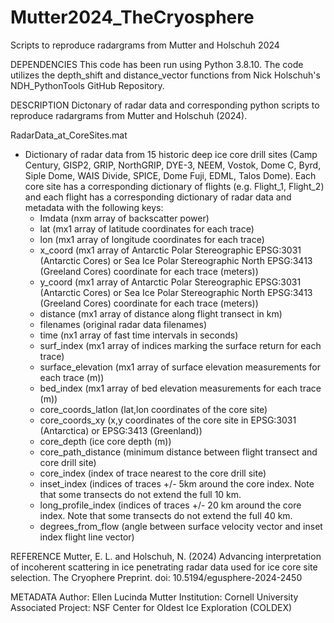 # Mutter2024_TheCryosphere
Scripts to reproduce radargrams from Mutter and Holschuh 2024 

DEPENDENCIES
This code has been run using Python 3.8.10. The code utilizes the depth_shift and distance_vector functions from Nick Holschuh's NDH_PythonTools GitHub Repository. 

DESCRIPTION
Dictonary of radar data and corresponding python scripts to reproduce radargrams from Mutter and Holschuh (2024).

RadarData_at_CoreSites.mat
  - Dictionary of radar data from 15 historic deep ice core drill sites (Camp Century, GISP2, GRIP, NorthGRIP, DYE-3, NEEM, Vostok, Dome C, Byrd, Siple Dome, WAIS Divide, SPICE, Dome Fuji, EDML, Talos Dome). Each core site has a corresponding dictionary of flights (e.g. Flight_1, Flight_2) and each flight has a corresponding dictionary of radar data and metadata with the following keys:
      - Imdata (nxm array of backscatter power)
      - lat (mx1 array of latitude coordinates for each trace)
      - lon (mx1 array of longitude coordinates for each trace)
      - x_coord (mx1 array of Antarctic Polar Stereographic EPSG:3031 (Antarctic Cores) or Sea Ice Polar Stereographic North EPSG:3413 (Greeland Cores) coordinate for each trace (meters))
      - y_coord (mx1 array of Antarctic Polar Stereographic EPSG:3031 (Antarctic Cores) or Sea Ice Polar Stereographic North EPSG:3413 (Greeland Cores) coordinate for each trace (meters))
      - distance (mx1 array of distance along flight transect in km)
      - filenames (original radar data filenames)
      - time (nx1 array of fast time intervals in seconds)
      - surf_index (mx1 array of indices marking the surface return for each trace)
      - surface_elevation (mx1 array of surface elevation measurements for each trace (m))
      - bed_index (mx1 array of bed elevation measurements for each trace (m))
      - core_coords_latlon (lat,lon coordinates of the core site)
      - core_coords_xy (x,y coordinates of the core site in EPSG:3031 (Antarctica) or EPSG:3413 (Greenland))
      - core_depth (ice core depth (m))
      - core_path_distance (minimum distance between flight transect and core drill site)
      - core_index (index of trace nearest to the core drill site) 
      - inset_index (indices of traces +/- 5km around the core index. Note that some transects do not extend the full 10 km. 
      - long_profile_index (indices of traces +/- 20 km around the core index. Note that some transects do not extend the full 40 km. 
      - degrees_from_flow (angle between surface velocity vector and inset index flight line vector) 

REFERENCE
Mutter, E. L. and Holschuh, N. (2024) Advancing interpretation of incoherent scattering in ice penetrating radar data used for ice core site selection. The Cryophere Preprint. doi: 10.5194/egusphere-2024-2450

METADATA
Author: Ellen Lucinda Mutter
Institution: Cornell University
Associated Project: NSF Center for Oldest Ice Exploration (COLDEX)
